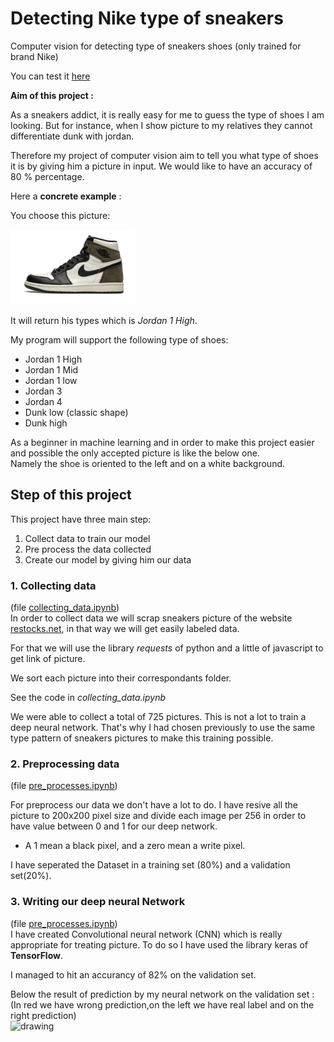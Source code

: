 # Detecting Nike type of sneakers 

Computer vision for detecting type of sneakers shoes (only trained for brand Nike)

You can test it [here](https://axelooc59-detecting-type-of-cv-snkrsprediction-streamlit-8lb7kq.streamlitapp.com/#by-computer-vision)


**Aim of this project :**

As a sneakers addict, it is really easy for me to guess the type of shoes I am looking.
But for instance, when I show picture to my relatives they cannot differentiate dunk with jordan.
  
Therefore my project of computer vision aim to tell you what type of shoes it is by giving him a picture in input. We would like to have an accuracy of 80 % percentage.

Here a **concrete example** :  

You choose this picture:

<img src="https://github.com/axelooc59/Detecting-type-of-sneakers-shoes/blob/main/mocha.png" alt="drawing" width="200"/>

It will return his types which is *Jordan 1 High*.

My program will support the following type of shoes:
* Jordan 1 High
* Jordan 1 Mid
* Jordan 1 low
* Jordan 3
* Jordan 4
* Dunk low (classic shape)
* Dunk high

As a beginner in machine learning and in order to make this project easier and possible the only accepted picture is like the below one.   
Namely the shoe is oriented to the left and on a white background.

## Step of this project 
This project have three main step:
1. Collect data to train our model
2. Pre process the data collected
3. Create our model by giving him our data


### 1. Collecting data 
(file [collecting_data.ipynb](https://github.com/axelooc59/Detecting-type-of-sneakers-shoes-by-ML-/blob/master/CV_SNKRS/collecting_data.ipynb))  
In order to collect data we will scrap sneakers picture of the website [restocks.net](https://restocks.net), in that way we will get easily labeled data.
  
For that we will use the library *requests* of python and a little of javascript to get link of picture.

We sort each picture into their correspondants folder.

See the code in *collecting_data.ipynb*

We were able to collect a total of 725 pictures. This is not a lot to train a deep neural network. That's why I had chosen previously to use the same type pattern of sneakers pictures to make this training possible.

### 2. Preprocessing data 
(file [pre_processes.ipynb](https://github.com/axelooc59/Detecting-type-of-sneakers-shoes-by-ML-/blob/master/CV_SNKRS/pre_procceses.ipynb))  

For preprocess our data we don't have a lot to do. I have resive all the picture to 200x200 pixel size and divide each image per 256 in order to have value between 0 and 1 for our deep network.  
+ A 1 mean a black pixel, and a zero mean a write pixel.

I have seperated the Dataset in a training set (80%) and a validation set(20%).

### 3. Writing our deep neural Network
(file [pre_processes.ipynb](https://github.com/axelooc59/Detecting-type-of-sneakers-shoes-by-ML-/blob/master/CV_SNKRS/pre_procceses.ipynb))  
I have created Convolutional neural network (CNN) which is really appropriate for treating picture.
To do so I have used the library keras of **TensorFlow**.

I managed to hit an accurancy of 82% on the validation set.

Below the result of prediction by my neural network on the validation set :  
(In red we have wrong prediction,on the left we have real label and on the right prediction)  
<img src="https://github.com/axelooc59/Detecting-type-of-sneakers-shoes-by-ML-/blob/master/CV_SNKRS/prediction.png" alt="drawing" />





